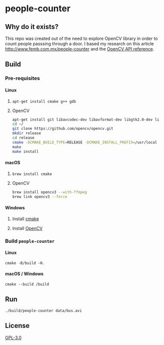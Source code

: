 # people-counter

## Why do it exists?

This repo was created out of the need to explore OpenCV library in order to count people passsing through a door. I based my research on this article http://www.femb.com.mx/people-counter and the [OpenCV API reference](http://docs.opencv.org/3.0-beta/modules/refman.html).

## Build

### Pre-requisites

#### Linux

1. `apt-get install cmake g++ gdb`

2. OpenCV

    ```sh
    apt-get install git libavcodec-dev libavformat-dev libgtk2.0-dev libswscale-dev pkg-config
    cd ~/
    git clone https://github.com/opencv/opencv.git
    mkdir release
    cd release
    cmake -DCMAKE_BUILD_TYPE=RELEASE -DCMAKE_INSTALL_PREFIX=/usr/local ..
    make
    make install
    ```

#### macOS

1. `brew install cmake`

2. OpenCV

    ```sh
    brew install opencv3 --with-ffmpeg
    brew link opencv3 --force
    ```

#### Windows

1. Install [cmake](https://cmake.org/files/v3.9/cmake-3.9.0-win64-x64.msi)

2. Install [OpenCV](https://sourceforge.net/projects/opencvlibrary/files/opencv-win/3.2.0/opencv-3.2.0-vc14.exe/download)
    
### Build `people-counter`

#### Linux

`cmake -B/build -H.`

#### macOS / Windows

`cmake --build /build`

## Run

`./build/people-counter data/bus.avi`

## License

[GPL-3.0](https://github.com/agurz/people-counter/blob/master/LICENSE)

